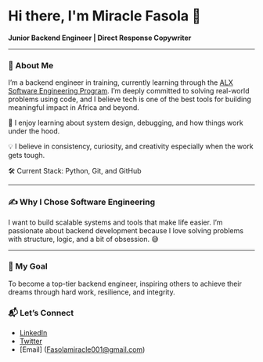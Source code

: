 # Hi there, I'm Miracle Fasola 👋

**Junior Backend Engineer | Direct Response Copywriter**

---

### 🚀 About Me

I’m a backend engineer in training, currently learning through the [ALX Software Engineering Program](https://www.alxafrica.com/). I’m deeply committed to solving real-world problems using code, and I believe tech is one of the best tools for building meaningful impact in Africa and beyond.

🧠 I enjoy learning about system design, debugging, and how things work under the hood.

💡 I believe in consistency, curiosity, and creativity  especially when the work gets tough.

🛠️ Current Stack:  Python, Git, and GitHub

---

### ✍️ Why I Chose Software Engineering

I want to build scalable systems and tools that make life easier. I’m passionate about backend development because I love solving problems with structure, logic, and a bit of obsession. 😅

---

### 🎯 My Goal

To become a top-tier backend engineer, inspiring others to achieve their dreams through hard work, resilience, and integrity.

### 📬 Let’s Connect

- [LinkedIn](https://www.linkedin.com/in/fasolamiracle)
- [Twitter](https://twitter.com/JustMimi___)
- [Email] (Fasolamiracle001@gmail.com)
